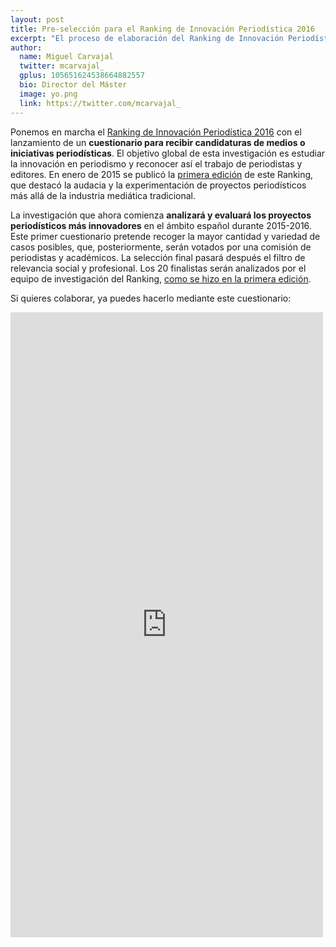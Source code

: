 ```yaml
---
layout: post
title: Pre-selección para el Ranking de Innovación Periodística 2016
excerpt: "El proceso de elaboración del Ranking de Innovación Periodística 2016 ya se ha puesto en marcha con el lanzamiento de un cuestionario para recibir candidaturas de medios o iniciativas periodísticas. El objetivo de esta investigación es estudiar las principales innovaciones en el sector periodístico español y reconocer así el trabajo de periodistas y editores. En enero de 2015 se publicó la primera edición de este Ranking, que destacó la emergencia y la experimentación en el panorama periodístico más allá de la industria mediática tradicional o, incluso, de instituciones sin ánimo de lucro."
author:
  name: Miguel Carvajal
  twitter: mcarvajal_
  gplus: 105651624538664882557 
  bio: Director del Máster
  image: yo.png
  link: https://twitter.com/mcarvajal_
---
```

Ponemos en marcha el [Ranking de Innovación Periodística 2016](http://bit.ly/ranking2016) con el lanzamiento de un **cuestionario para recibir candidaturas de medios o iniciativas periodísticas**. El objetivo global de esta investigación es estudiar la innovación en periodismo y reconocer así el trabajo de periodistas y editores. En enero de 2015 se publicó la [primera edición](http://mip.umh.es/ranking/) de este Ranking, que destacó la audacia y la experimentación de proyectos periodísticos más allá de la industria mediática tradicional.

La investigación que ahora comienza **analizará y evaluará los proyectos periodísticos más innovadores** en el ámbito español durante 2015-2016. Este primer cuestionario pretende recoger la mayor cantidad y variedad de casos posibles, que, posteriormente, serán votados por una comisión de periodistas y académicos. La selección final pasará después el filtro de relevancia social y profesional. Los 20 finalistas serán analizados por el equipo de investigación del Ranking, [como se hizo en la primera edición](http://mip.umh.es/ranking/metodologia.html).

Si quieres colaborar, ya puedes hacerlo mediante este cuestionario: 

<iframe src="https://docs.google.com/forms/d/15u2t2O_jG9_CuvuzTdl_dKcqkR0Op-YYTa2dd-6esPA/viewform?embedded=true#start=embed" width="500" height="1000" frameborder="0" marginheight="0" marginwidth="0">Cargando...</iframe>
